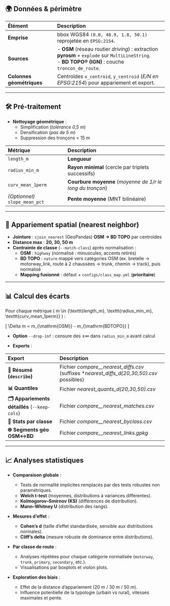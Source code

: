 ## 🌍 Données & périmètre

| Élément                | Description                                                                                      |
|:-----------------------|:------------------------------------------------------------------------------------------------|
| **Emprise**            | bbox WGS84 `(0.0, 48.9, 1.8, 50.1)` reprojetée en `EPSG:2154`.                                |
| **Sources**            | - **OSM** (réseau routier *driving*) : extraction **pyrosm** + `explode` sur `MultiLineString`.<br>- **BD TOPO® (IGN)** : couche `troncon_de_route`. |
| **Colonnes géométriques** | Centroïdes `x_centroid`, `y_centroid` (*E/N en EPSG:2154*) pour appariement et export.          |

---

## 🛠️ Pré-traitement

- **Nettoyage géométrique** :
  - Simplification (*tolérance 0,5 m*)
  - Densification (*pas de 5 m*)
  - Suppression des tronçons < 15 m

| Métrique                | Description                                         |
|:------------------------|:---------------------------------------------------|
| `length_m`              | **Longueur**                                       |
| `radius_min_m`          | **Rayon minimal** (cercle par triplets successifs) |
| `curv_mean_1perm`       | **Courbure moyenne** (*moyenne de 1/r le long du tronçon*) |
| *(Optionnel)* `slope_mean_pct` | **Pente moyenne** (MNT bilinéaire)                  |

---

## 🔗 Appariement spatial (nearest neighbor)

- **Jointure** : `sjoin_nearest` (GeoPandas) **OSM → BD TOPO** par centroïdes
- **Distance max** : **20, 30, 50 m**
- **Contrainte de classe** (`--match-class`) après normalisation :
  - **OSM** : `highway` (normalisé : minuscules, accents retirés)
  - **BD TOPO** : `nature` mappé vers catégories OSM (ex. bretelle → motorway_link, route à 2 chaussées → trunk, chemin → track), puis normalisé
  - **Mapping fusionné** : défaut + `configs/class_map.yml` (**prioritaire**)

---

## 📊 Calcul des écarts

Pour chaque métrique \( m \in \{\texttt{length\_m}, \texttt{radius\_min\_m}, \texttt{curv\_mean\_1perm}\} \) :

\[
\Delta m = m_{\mathrm{OSM}} - m_{\mathrm{BDTOPO}}
\]

- **Option** `--drop-inf` : censure des ±∞ dans `radius_min_m` avant calcul

- **Exports** :

| Export                                | Description                                              |
|:-------------------------------------|:---------------------------------------------------------|
| **📄 Résumé (`describe`)**            | Fichier *_compare__nearest_diffs.csv_* (suffixes *_nearest_diffs_d{20,30,50}.csv_ possibles) |
| **📊 Quantiles**                      | Fichier *_nearest_quants_d{20,30,50}.csv_*              |
| **🗂️ Appariements détaillés** (`--keep-cols`) | Fichier *_compare__nearest_matches.csv_*                |
| **📑 Stats par classe**               | Fichier *_compare__nearest_byclass.csv_*                 |
| **🌐 Segments géo OSM↔BD**           | Fichier *_compare__nearest_links.gpkg_*                  |

---

## 📈 Analyses statistiques

- **Comparaison globale** :
  - Tests de normalité implicites remplacés par des tests robustes non paramétriques.
  - **Welch t-test** (moyennes, distributions à variances différentes).
  - **Kolmogorov–Smirnov (KS)** (différences de distribution).
  - **Mann–Whitney U** (distribution des rangs).

- **Mesures d’effet** :
  - **Cohen’s d** (taille d’effet standardisée, sensible aux distributions normales).
  - **Cliff’s delta** (mesure robuste de dominance entre distributions).

- **Par classe de route** :
  - Analyses répétées pour chaque catégorie normalisée (`motorway`, `trunk`, `primary`, `secondary`, etc.).
  - Visualisations par boxplots et violon plots.

- **Exploration des biais** :
  - Effet de la distance d’appariement (20 m / 30 m / 50 m).
  - Influence potentielle de la typologie (urbain vs rural), vitesses maximales et pente.
